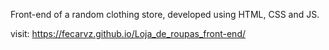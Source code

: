 Front-end of a random clothing store, developed using HTML, CSS and JS.

visit: https://fecarvz.github.io/Loja_de_roupas_front-end/
